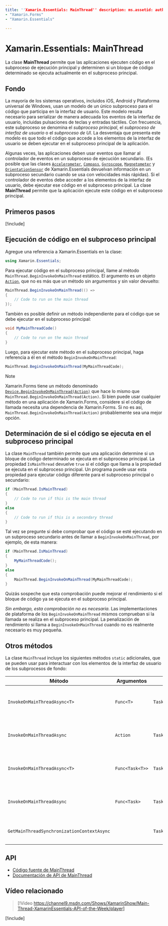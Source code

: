 ```yaml
---
title: ''Xamarin.Essentials: MainThread'' description: ms.assetid: author: ms.custom: ms.author: ms.date: no-loc:
- "Xamarin.Forms"
- "Xamarin.Essentials"

---
```


# <a name="xamarinessentials-mainthread"></a>Xamarin.Essentials: MainThread

La clase **MainThread** permite que las aplicaciones ejecuten código en el subproceso de ejecución principal y determinen si un bloque de código determinado se ejecuta actualmente en el subproceso principal.

## <a name="background"></a>Fondo

La mayoría de los sistemas operativos, incluidos iOS, Android y Plataforma universal de Windows, usan un modelo de un único subproceso para el código que participa en la interfaz de usuario. Este modelo resulta necesario para serializar de manera adecuada los eventos de la interfaz de usuario, incluidas pulsaciones de teclas y entradas táctiles. Con frecuencia, este subproceso se denomina el _subproceso principal_, el _subproceso de interfaz de usuario_ o el _subproceso de UI_. La desventaja que presenta este modelo es que todo el código que accede a los elementos de la interfaz de usuario se deben ejecutar en el subproceso principal de la aplicación.

Algunas veces, las aplicaciones deben usar eventos que llamar al controlador de eventos en un subproceso de ejecución secundario. (Es posible que las clases [`Accelerometer`](accelerometer.md), [`Compass`](compass.md), [`Gyroscope`](gyroscope.md), [`Magnetometer`](magnetometer.md) y [`OrientationSensor`](orientation-sensor.md) de Xamarin.Essentials devuelvan información en un subproceso secundario cuando se usa con velocidades más rápidas). Si el controlador de eventos debe acceder a los elementos de la interfaz de usuario, debe ejecutar ese código en el subproceso principal. La clase **MainThread** permite que la aplicación ejecute este código en el subproceso principal.

## <a name="get-started"></a>Primeros pasos

[!include[](~/essentials/includes/get-started.md)]

## <a name="running-code-on-the-main-thread"></a>Ejecución de código en el subproceso principal

Agregue una referencia a Xamarin.Essentials en la clase:

```csharp
using Xamarin.Essentials;
```

Para ejecutar código en el subproceso principal, llame al método `MainThread.BeginInvokeOnMainThread` estático. El argumento es un objeto [`Action`](xref:System.Action), que no es más que un método sin argumentos y sin valor devuelto:

```csharp
MainThread.BeginInvokeOnMainThread(() =>
{
    // Code to run on the main thread
});
```

También es posible definir un método independiente para el código que se debe ejecutar en el subproceso principal:

```csharp
void MyMainThreadCode()
{
    // Code to run on the main thread
}
```

Luego, para ejecutar este método en el subproceso principal, haga referencia a él en el método `BeginInvokeOnMainThread`:

```csharp
MainThread.BeginInvokeOnMainThread(MyMainThreadCode);
```

> [!NOTE]
> Xamarin.Forms tiene un método denominado [`Device.BeginInvokeOnMainThread(Action)`](https://docs.microsoft.com/dotnet/api/xamarin.forms.device.begininvokeonmainthread)
> que hace lo mismo que `MainThread.BeginInvokeOnMainThread(Action)`.
> Si bien puede usar cualquier método en una aplicación de Xamarin.Forms, considere si el código de llamada necesita una dependencia de Xamarin.Forms. Si no es así, `MainThread.BeginInvokeOnMainThread(Action)` probablemente sea una mejor opción.

## <a name="determining-if-code-is-running-on-the-main-thread"></a>Determinación de si el código se ejecuta en el subproceso principal

La clase `MainThread` también permite que una aplicación determine si un bloque de código determinado se ejecuta en el subproceso principal. La propiedad `IsMainThread` devuelve `true` si el código que llama a la propiedad se ejecuta en el subproceso principal. Un programa puede usar esta propiedad para ejecutar código diferente para el subproceso principal o secundario:

```csharp
if (MainThread.IsMainThread)
{
    // Code to run if this is the main thread
}
else
{
    // Code to run if this is a secondary thread
}
```

Tal vez se pregunte si debe comprobar que el código se esté ejecutando en un subproceso secundario antes de llamar a `BeginInvokeOnMainThread`, por ejemplo, de esta manera:

```csharp
if (MainThread.IsMainThread)
{
    MyMainThreadCode();
}
else
{
    MainThread.BeginInvokeOnMainThread(MyMainThreadCode);
}
```

Quizás sospeche que esta comprobación puede mejorar el rendimiento si el bloque de código ya se ejecuta en el subproceso principal.

_Sin embargo, esta comprobación no es necesaria._ Las implementaciones de plataforma de los `BeginInvokeOnMainThread` mismos comprueban si la llamada se realiza en el subproceso principal. La penalización de rendimiento si llama a `BeginInvokeOnMainThread` cuando no es realmente necesario es muy pequeña.

## <a name="additional-methods"></a>Otros métodos

La clase `MainThread` incluye los siguientes métodos `static` adicionales, que se pueden usar para interactuar con los elementos de la interfaz de usuario de los subprocesos de fondo:

| Método | Argumentos | Valores devueltos | Propósito |
|---|---|---|---|
| `InvokeOnMainThreadAsync<T>` | `Func<T>` | `Task<T>` | Invoca un elemento `Func<T>` en el subproceso principal y espera a que se complete. |
| `InvokeOnMainThreadAsync` | `Action` | `Task` | Invoca un elemento `Action` en el subproceso principal y espera a que se complete. |
| `InvokeOnMainThreadAsync<T>`| `Func<Task<T>>` | `Task<T>` | Invoca un elemento `Func<Task<T>>` en el subproceso principal y espera a que se complete. |
| `InvokeOnMainThreadAsync` | `Func<Task>` | `Task` | Invoca un elemento `Func<Task>` en el subproceso principal y espera a que se complete. |
| `GetMainThreadSynchronizationContextAsync` | | `Task<SynchronizationContext>` | Devuelve el elemento `SynchronizationContext` para el subproceso principal. |

## <a name="api"></a>API

- [Código fuente de MainThread](https://github.com/xamarin/Essentials/tree/master/Xamarin.Essentials/MainThread)
- [Documentación de API de MainThread](xref:Xamarin.Essentials.MainThread)

## <a name="related-video"></a>Vídeo relacionado

> [!Video https://channel9.msdn.com/Shows/XamarinShow/Main-Thread-XamarinEssentials-API-of-the-Week/player]

[!include[](~/essentials/includes/xamarin-show-essentials.md)]
